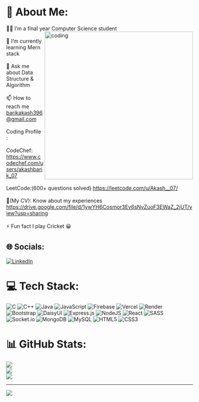 # 💫 About Me:
🚴‍♀️ I’m a final year Computer Science student<br>
<img align="right" alt="coding" width="400" src="https://camo.githubusercontent.com/537e441ca0a4162a3e3c12e9735314d30077b02b90da67c1d851c6185e533d0e/68747470733a2f2f6d69726f2e6d656469756d2e636f6d2f76322f726573697a653a6669743a313335382f312a6752654c5236685a6a77794278486d664c4e314156772e676966" >
<br>🌱 I’m currently learning Mern stack<br><br>💬 Ask me about Data Structure & Algorithm<br><br>📫 How to reach me barikakash396@gmail.com<br><br>Coding Profile : <br><br> CodeChef: https://www.codechef.com/users/akashbarik_07 <br><br> LeetCode:(600+ questions solved) https://leetcode.com/u/Akash__07/ <br><br>📄(My CV): Know about my experiences https://drive.google.com/file/d/1ywYH6Cosmor3Ev6sNvZuoF3EWaZ_2jUT/view?usp=sharing<br><br>⚡ Fun fact I play Cricket 😀



## 🌐 Socials:
[![LinkedIn](https://img.shields.io/badge/LinkedIn-%230077B5.svg?logo=linkedin&logoColor=white)](https://www.linkedin.com/in/akash-barik-5bba36232/)

# 💻 Tech Stack:
![C](https://img.shields.io/badge/c-%2300599C.svg?style=for-the-badge&logo=c&logoColor=white) ![C++](https://img.shields.io/badge/c++-%2300599C.svg?style=for-the-badge&logo=c%2B%2B&logoColor=white) ![Java](https://img.shields.io/badge/java-%23ED8B00.svg?style=for-the-badge&logo=openjdk&logoColor=white) ![JavaScript](https://img.shields.io/badge/javascript-%23323330.svg?style=for-the-badge&logo=javascript&logoColor=%23F7DF1E) ![Firebase](https://img.shields.io/badge/firebase-%23039BE5.svg?style=for-the-badge&logo=firebase) ![Vercel](https://img.shields.io/badge/vercel-%23000000.svg?style=for-the-badge&logo=vercel&logoColor=white) ![Render](https://img.shields.io/badge/Render-%46E3B7.svg?style=for-the-badge&logo=render&logoColor=white) ![Bootstrap](https://img.shields.io/badge/bootstrap-%238511FA.svg?style=for-the-badge&logo=bootstrap&logoColor=white) ![DaisyUI](https://img.shields.io/badge/daisyui-5A0EF8?style=for-the-badge&logo=daisyui&logoColor=white) ![Express.js](https://img.shields.io/badge/express.js-%23404d59.svg?style=for-the-badge&logo=express&logoColor=%2361DAFB) ![NodeJS](https://img.shields.io/badge/node.js-6DA55F?style=for-the-badge&logo=node.js&logoColor=white) ![React](https://img.shields.io/badge/react-%2320232a.svg?style=for-the-badge&logo=react&logoColor=%2361DAFB) ![SASS](https://img.shields.io/badge/SASS-hotpink.svg?style=for-the-badge&logo=SASS&logoColor=white) ![Socket.io](https://img.shields.io/badge/Socket.io-black?style=for-the-badge&logo=socket.io&badgeColor=010101) ![MongoDB](https://img.shields.io/badge/MongoDB-%234ea94b.svg?style=for-the-badge&logo=mongodb&logoColor=white) ![MySQL](https://img.shields.io/badge/mysql-4479A1.svg?style=for-the-badge&logo=mysql&logoColor=white) ![HTML5](https://img.shields.io/badge/html5-%23E34F26.svg?style=for-the-badge&logo=html5&logoColor=white) ![CSS3](https://img.shields.io/badge/css3-%231572B6.svg?style=for-the-badge&logo=css3&logoColor=white)
# 📊 GitHub Stats:
![](https://github-readme-stats.vercel.app/api?username=AkashBarik07&theme=radical&hide_border=false&include_all_commits=false&count_private=false)<br/>
![](https://github-readme-streak-stats.herokuapp.com/?user=AkashBarik07&theme=radical&hide_border=false)<br/>
![](https://github-readme-stats.vercel.app/api/top-langs/?username=AkashBarik07&theme=radical&hide_border=false&include_all_commits=false&count_private=false&layout=compact)

---
[![](https://visitcount.itsvg.in/api?id=AkashBarik07&icon=0&color=0)](https://visitcount.itsvg.in)

<!-- Proudly created with GPRM ( https://gprm.itsvg.in ) -->
